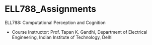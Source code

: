 # ELL788_Assignments

ELL788: Computational Perception and Cognition
- Course Instructor: Prof. Tapan K. Gandhi, Department of Electrical Engineering, Indian Institute of Technology, Delhi
